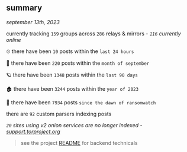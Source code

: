 
## summary
_september 13th, 2023_

currently tracking `159` groups across `286` relays & mirrors - _`116` currently online_

⏲ there have been `10` posts within the `last 24 hours`

🦈 there have been `220` posts within the `month of september`

🪐 there have been `1348` posts within the `last 90 days`

🏚 there have been `3244` posts within the `year of 2023`

🦕 there have been `7934` posts `since the dawn of ransomwatch`

there are `92` custom parsers indexing posts

_`20` sites using v2 onion services are no longer indexed - [support.torproject.org](https://support.torproject.org/onionservices/v2-deprecation/)_

> see the project [README](https://github.com/joshhighet/ransomwatch#ransomwatch--) for backend technicals
